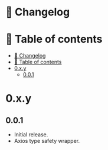 # 📜 Changelog

# 📖 Table of contents

<!-- TOC -->
* [📜 Changelog](#-changelog)
* [📖 Table of contents](#-table-of-contents)
* [0.x.y](#0xy)
  * [0.0.1](#001)
<!-- TOC -->

# 0.x.y

## 0.0.1
- Initial release.
- Axios type safety wrapper.